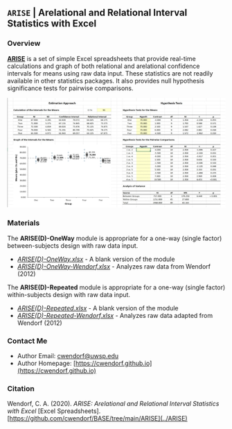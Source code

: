## `ARISE` | Arelational and Relational Interval Statistics with Excel

### Overview

[**ARISE**](../ARISE) is a set of simple Excel spreadsheets that provide real-time calculations and graph of both relational and arelational confidence intervals for means using raw data input. These statistics are not readily available in other statistics packages. It also provides null hypothesis significance tests for pairwise comparisons.

<p align="center"><kbd><img src="ARISE.jpg"></kbd></p>

### Materials

The **ARISE(D)-OneWay** module is appropriate for a one-way (single factor) between-subjects design with raw data input.

- [*ARISE(D)-OneWay.xlsx*](./ARISE(D)-OneWay.xlsx) - A blank version of the module
- [*ARISE(D)-OneWay-Wendorf.xlsx*](./ARISE(D)-OneWay-Wendorf.xlsx) - Analyzes raw data from Wendorf (2012)

The **ARISE(D)-Repeated** module is appropriate for a one-way (single factor) within-subjects design with raw data input.

- [*ARISE(D)-Repeated.xlsx*](./ARISE(D)-Repeated.xlsx) - A blank version of the module
- [*ARISE(D)-Repeated-Wendorf.xlsx*](./ARISE(D)-Repeated-Wendorf.xlsx) - Analyzes raw data adapted from Wendorf (2012)

### Contact Me
 
- Author Email: [cwendorf@uwsp.edu](mailto:cwendorf@uwsp.edu)
- Author Homepage: [https://cwendorf.github.io](https://cwendorf.github.io)

### Citation

Wendorf, C. A. (2020). _ARISE: Arelational and Relational Interval Statistics with Excel_ [Excel Spreadsheets]. [https://github.com/cwendorf/BASE/tree/main/ARISE](../ARISE)
